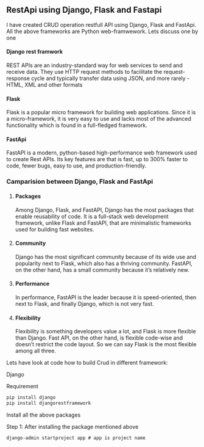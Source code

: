 ## RestApi using Django, Flask and Fastapi

I have created CRUD operation restfull API using Django, Flask and FastApi.
All the above frameworks are Python web-framwework. Lets discuss one by one


#### Django rest framwork
  REST APIs are an industry-standard way for web services to send and receive data. They use HTTP request methods to facilitate the request-response cycle and typically transfer data using JSON, and more rarely - HTML, XML and other formats
  
#### Flask 
  Flask is a popular micro framework for building web applications. Since it is a micro-framework, it is very easy to use and lacks most of the advanced functionality which is found in a full-fledged framework.
  
#### FastApi
  FastAPI is a modern, python-based high-performance web framework used to create Rest APIs. Its key features are that is fast, up to 300% faster to code, fewer bugs, easy to use, and production-friendly.
  
### Camparision between Django, Flask and FastApi

1. <h4>Packages</h4>
    Among Django, Flask, and FastAPI, Django has the most packages that enable reusability of code. It is a full-stack web development framework, unlike Flask and FastAPI, that are minimalistic frameworks used for building fast websites.
2. <h4>Community</h4>
    Django has the most significant community because of its wide use and popularity next to Flask, which also has a thriving community. FastAPI, on the other hand, has a small community because it’s relatively new.

3. <h4>Performance</h4>
    In performance, FastAPI is the leader because it is speed-oriented, then next to Flask, and finally Django, which is not very fast.

4. <h4>Flexibility</h4>
    Flexibility is something developers value a lot, and Flask is more flexible than Django. Fast API, on the other hand, is flexible code-wise and doesn’t restrict the code layout. So we can say Flask is the most flexible among all three.

Lets have look at code how to build Crud in different framework:
 
Django

Requirement  
```python
pip install django
pip install djangorestframework
```
Install all the above packages

Step 1:
  After installing the package mentioned above 
  ```
  django-admin startproject app # app is project name
  ```

  
